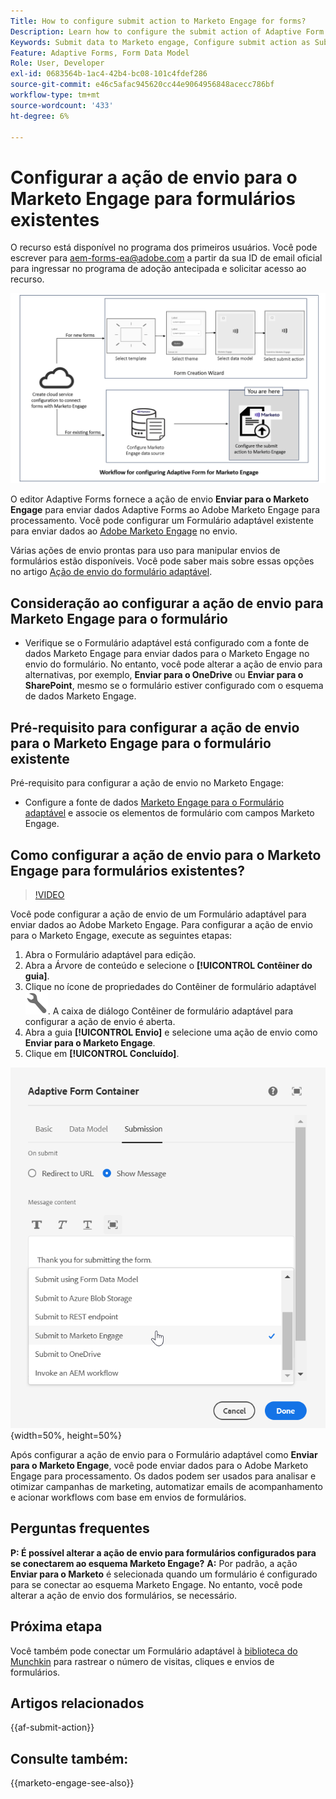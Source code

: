 ```yaml
---
Title: How to configure submit action to Marketo Engage for forms?
Description: Learn how to configure the submit action of Adaptive Form to send data to Marketo Engage.
Keywords: Submit data to Marketo engage, Configure submit action as Submit to Marketo Engage
Feature: Adaptive Forms, Form Data Model
Role: User, Developer
exl-id: 0683564b-1ac4-42b4-bc08-101c4fdef286
source-git-commit: e46c5afac945620cc44e9064956848acecc786bf
workflow-type: tm+mt
source-wordcount: '433'
ht-degree: 6%

---
```


# Configurar a ação de envio para o Marketo Engage para formulários existentes

<span class="preview"> O recurso está disponível no programa dos primeiros usuários. Você pode escrever para aem-forms-ea@adobe.com a partir da sua ID de email oficial para ingressar no programa de adoção antecipada e solicitar acesso ao recurso. </span>

![Fluxo de trabalho](/help/forms/assets/workflow-marketo-3.png)

O editor Adaptive Forms fornece a ação de envio **Enviar para o Marketo Engage** para enviar dados Adaptive Forms ao Adobe Marketo Engage para processamento. Você pode configurar um Formulário adaptável existente para enviar dados ao [Adobe Marketo Engage](https://experienceleague.adobe.com/pt-br/docs/marketo/using/home) no envio.

Várias ações de envio prontas para uso para manipular envios de formulários estão disponíveis. Você pode saber mais sobre essas opções no artigo [Ação de envio do formulário adaptável](/help/forms/configure-submit-actions-core-components.md).

## Consideração ao configurar a ação de envio para Marketo Engage para o formulário

* Verifique se o Formulário adaptável está configurado com a fonte de dados Marketo Engage para enviar dados para o Marketo Engage no envio do formulário. No entanto, você pode alterar a ação de envio para alternativas, por exemplo, **Enviar para o OneDrive** ou **Enviar para o SharePoint**, mesmo se o formulário estiver configurado com o esquema de dados Marketo Engage.

## Pré-requisito para configurar a ação de envio para o Marketo Engage para o formulário existente

Pré-requisito para configurar a ação de envio no Marketo Engage:

* Configure a fonte de dados [Marketo Engage para o Formulário adaptável](/help/forms/use-marketo-engage-data-source-in-form.md) e associe os elementos de formulário com campos Marketo Engage.

## Como configurar a ação de envio para o Marketo Engage para formulários existentes?

>[!VIDEO](https://video.tv.adobe.com/v/3442866/submit-action-marketo-engage-marketo-aem-aem-forms-engage)

Você pode configurar a ação de envio de um Formulário adaptável para enviar dados ao Adobe Marketo Engage. Para configurar a ação de envio para o Marketo Engage, execute as seguintes etapas:

1. Abra o Formulário adaptável para edição.
2. Abra a Árvore de conteúdo e selecione o **[!UICONTROL Contêiner do guia]**.
3. Clique no ícone de propriedades do Contêiner de formulário adaptável ![propriedades do Contêiner de formulário adaptável](/help/forms/assets/configure-icon.svg). A caixa de diálogo Contêiner de formulário adaptável para configurar a ação de envio é aberta.
4. Abra a guia **[!UICONTROL Envio]** e selecione uma ação de envio como **Enviar para o Marketo Engage**.
5. Clique em **[!UICONTROL Concluído]**.

![Ação de envio do Marketo](/help/forms/assets/marketo-engage-submit-action.png){width=50%, height=50%}


Após configurar a ação de envio para o Formulário adaptável como **Enviar para o Marketo Engage**, você pode enviar dados para o Adobe Marketo Engage para processamento. Os dados podem ser usados para analisar e otimizar campanhas de marketing, automatizar emails de acompanhamento e acionar workflows com base em envios de formulários.

## Perguntas frequentes

**P: É possível alterar a ação de envio para formulários configurados para se conectarem ao esquema Marketo Engage?**
**A:** Por padrão, a ação **Enviar para o Marketo** é selecionada quando um formulário é configurado para se conectar ao esquema Marketo Engage. No entanto, você pode alterar a ação de envio dos formulários, se necessário.

## Próxima etapa

Você também pode conectar um Formulário adaptável à [biblioteca do Munchkin](https://experienceleague.adobe.com/pt-br/docs/marketo/using/product-docs/administration/setup/munchkin) para rastrear o número de visitas, cliques e envios de formulários.

## Artigos relacionados

{{af-submit-action}}

## Consulte também:

{{marketo-engage-see-also}}
